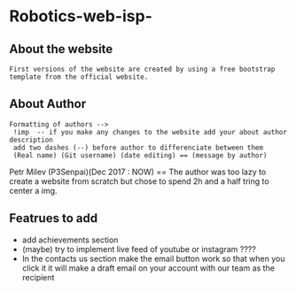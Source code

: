 # Robotics-web-isp-


 About the website
------------------------------------------------------------------------------------------------------------------------------------------
    First versions of the website are created by using a free bootstrap template from the official website.

 About Author
 -----------------------------------------------------------------------------------------------------------------------------------------

    Formatting of authors -->
     !imp  -- if you make any changes to the website add your about author description
     add two dashes (--) before author to differenciate between them
     (Real name) (Git username) (date editing) == (message by author)
     

Petr Milev (P3Senpai)(Dec 2017 : NOW) == 
    The author was too lazy to create a website from scratch but chose to spend 2h and a half tring to center a img.
    
 Featrues to add
------------------------------------------------------------------------------------------------------------------------------------------

- add achievements section
- (maybe) try to implement live feed of youtube or instagram ????
- In the contacts us section make the email button work so that when you click it it will make a draft email on your account with our team as the recipient
